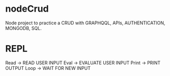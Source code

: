 # nodeCrud
Node project to practice a CRUD with GRAPHQQL, APIs, AUTHENTICATION, MONGODB, SQL.

# REPL
Read  -> READ USER INPUT
Eval  -> EVALUATE USER INPUT
Print -> PRINT OUTPUT
Loop  -> WAIT FOR NEW INPUT
